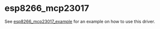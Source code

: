# esp8266_mcp23017


See [esp8266_mcp23017_example](https://github.com/eadf/esp8266_mcp23017_example) for an example on how to use this driver.
